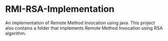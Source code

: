 # RMI-RSA-Implementation
An implementation of Remote Method Invocation using java. This project also contains a folder that implements Remote Method Invocation using RSA algorithm.
